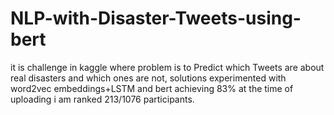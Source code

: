 # NLP-with-Disaster-Tweets-using-bert
it is challenge in kaggle where problem is to Predict which Tweets are about real disasters and which ones are not, solutions experimented with word2vec embeddings+LSTM and bert achieving 83% at the time of uploading i am ranked 213/1076 participants.

